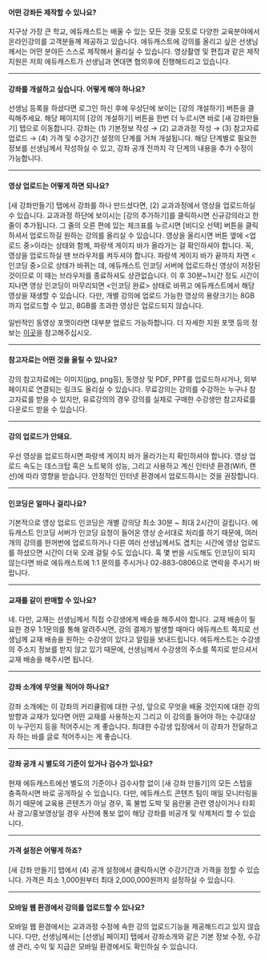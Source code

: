 #### 어떤 강좌든 제작할 수 있나요?

지구상 가장 큰 학교, 에듀캐스트는 배울 수 있는 모든 것을 모토로 다양한 교육분야에서 온라인강의를 고객분들께 제공하고 있습니다. 에듀캐스트에 강의를 올리고 싶은 선생님께서는 어떤 분야든 스스로 제작해서 올리실 수 있습니다. 영상촬영 및 편집과 같은 제작지원은 저희 에듀캐스트가 선생님과 면대면 협의후에 진행해드리고 있습니다.

---

#### 강좌를 개설하고 싶습니다. 어떻게 해야 하나요?

선생님 등록을 하셨다면 로그인 하신 후에 우상단에 보이는 [강의 개설하기] 버튼을 클릭해주세요. 해당 페이지의 [강의 개설하기] 버튼을 한번 더 누르시면 바로 [새 강좌만들기] 탭으로 이동합니다. 강좌는 (1) 기본정보 작성 → (2) 교과과정 작성 → (3) 참고자료 업로드 → (4) 가격 및 수강기간 설정의 단계를 거쳐 개설됩니다. 해당 단계별로 필요한 정보를 선생님께서 작성하실 수 있고, 강좌 공개 전까지 각 단계의 내용을 추가 수정이 가능합니다.

---

#### 영상 업로드는 어떻게 하면 되나요?

[새 강좌만들기] 탭에서 강좌를 하나 만드셨다면, (2) 교과과정에서 영상을 업로드하실 수 있습니다. 교과과정 하단에 보이시는 [강의 추가하기]를 클릭하시면 신규강의라고 한 줄이 추가됩니다. 그 줄의 오른 편에 있는 체크표를 누르시면 [비디오 선택] 버튼을 클릭하셔서 업로드하길 원하는 강의를 올리실 수 있습니다. 영상을 올리시면 버튼 옆에 <업로드 중>이라는 상태와 함께, 파랑색 게이지 바가 올라가는 걸 확인하셔야 합니다. 꼭, 영상을 업로드하실 땐 브라우저를 켜두셔야 합니다. 파랑색 게이지 바가 끝까지 차면 <인코딩 중>으로 상태가 바뀌는 데, 에듀캐스트 인코딩 서버에 업로드하신 영상이 저장된 것이므로 이 때는 브라우저를 종료하셔도 상관없습니다. 이 후 30분~1시간 정도 시간이 지나면 영상 인코딩이 마무리되면 <인코딩 완료> 상태로 바뀌고 에듀캐스트에서 해당 영상을 재생할 수 있습니다. 다만, 개별 강의에 업로드 가능한 영상의 용량크기는 8GB까지 업로드할 수 있고, 8GB를 초과한 영상은 업로드되지 않습니다.

일반적인 동영상 포맷이라면 대부분 업로드 가능하합니다. 더 자세한 지원 포맷 등의 정보는 [이곳](https://azure.microsoft.com/en-us/documentation/articles/media-services-media-encoder-standard-formats/)을 참고해주십시오.

---

#### 참고자료는 어떤 것을 올릴 수 있나요?

강의 참고자료에는 이미지(jpg, png등), 동영상 및 PDF, PPT를 업로드하시거나, 외부 페이지로 연결되는 링크도 올리실 수 있습니다. 무료강의는 강의를 수강하는 누구나 참고자료를 받을 수 있지만, 유료강의의 경우 강의를 실제로 구매한 수강생만 참고자료를 다운로드 받을 수 있습니다.

---

#### 강의 업로드가 안돼요.

우선 영상을 업로드하시면 파랑색 게이지 바가 올라가는지 확인하셔야 합니다. 영상 업로드 속도는 데스크탑 혹은 노트북의 성능, 그리고 사용하고 계신 인터넷 환경(Wifi, 랜선)에 따라 영향을 받습니다. 안정적인 인터넷 환경에서 업로드하시는 것을 권장합니다.

---

#### 인코딩은 얼마나 걸리나요?

기본적으로 영상 업로드 인코딩은 개별 강의당 최소 30분 ~ 최대 2시간이 걸립니다. 에듀캐스트 인코딩 서버가 인코딩 요청이 들어온 영상 순서대로 처리를 하기 때문에, 여러 개의 강의를 한꺼번에 업로드하거나 다른 여러 선생님께서도 겹치는 시간에 영상 업로드를 하셨으면 시간이 더욱 오래 걸릴 수도 있습니다. 혹 몇 번을 시도해도 인코딩이 되지 않는다면 바로 에듀캐스트에 1:1 문의를 주시거나 02-883-0806으로 연락을 주시기 바랍니다.

---

#### 교재를 같이 판매할 수 있나요?

네. 다만, 교재는 선생님께서 직접 수강생에게 배송을 해주셔야 합니다. 교재 배송이 필요한 경우 1:1문의를 통해 알려주시면, 강의 결제가 발생할 때마다 에듀캐스트 쪽지로 선생님께 교재 배송을 원하는 수강생이 있다고 알림을 보내드립니다. 에듀캐스트는 수강생의 주소지 정보를 받지 않고 있기 때문에, 선생님께서 수강생의 주소를 쪽지로 받으셔서 교재 배송을 해주시면 됩니다.

---

#### 강좌 소개에 무엇을 적어야 하나요?

강좌 소개에는 이 강좌의 커리큘럼에 대한 구성, 앞으로 무엇을 배울 것인지에 대한 강의 방향과 교재가 있다면 어떤 교재를 사용하는지 그리고 이 강의를 들어야 하는 수강대상이 누구인지 등을 적어주시는 게 좋습니다. 최대한 수강생 입장에서 이 강좌가 전달하고자 하는 바를 글로 적어주시는 게 좋습니다.

---

#### 강좌 공개 시 별도의 기준이 있거나 검수가 있나요?

현재 에듀캐스트에선 별도의 기준이나 검수사항 없이 [새 강좌 만들기]의 모든 스텝을 충족하시면 바로 공개하실 수 있습니다. 다만, 에듀캐스트 콘텐츠 팀이 매일 모니터링을 하기 때문에 교육용 콘텐츠가 아닐 경우, 혹 불법 도박 및 음란물 관련 영상이거나 타회사 광고/홍보영상일 경우 사전에 통보 없이 해당 강좌를 비공개 및 삭제처리 할 수 있습니다.

---

#### 가격 설정은 어떻게 하죠?

[새 강좌 만들기] 탭에서 (4) 공개 설정에서 클릭하시면 수강기간과 가격을 정할 수 있습니다. 가격은 최소 1,000원부터 최대 2,000,000원까지 설정하실 수 있습니다.

---

#### 모바일 웹 환경에서 강의를 업로드할 수 있나요?

모바일 웹 환경에서는 교과과정 수정에 속한 강의 업로드기능을 제공해드리고 있지 않습니다. 다만, 선생님께서는 [선생님 페이지] 탭에서 강좌소개와 같은 기본 정보 수정, 수강생 관리, 수익 및 지급은 모바일 환경에서도 확인하실 수 있습니다.
